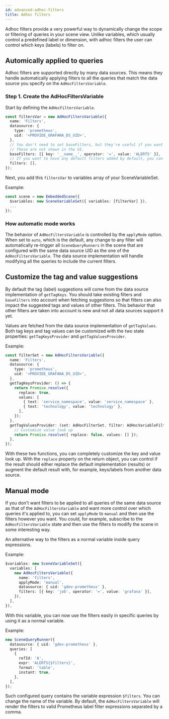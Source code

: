 ```yaml
---
id: advanced-adhoc-filters
title: Adhoc filters
---
```


Adhoc filters provide a very powerful way to dynamically change the scope or filtering of queries in your scene view. Unlike variables, which usually control a predefined label or dimension, with adhoc filters
the user can control which keys (labels) to filter on.

## Automically applied to queries

Adhoc filters are supported directly by many data sources. This means they handle automatically applying filters to all the queries that match the data source you specify on the `AdHocFiltersVariable`.

### Step 1. Create the AdHocFiltersVariable

Start by defining the `AdHocFiltersVariable`.

```ts
const filtersVar = new AdHocFiltersVariable({
  name: 'Filters',
  datasource: {
    type: 'prometheus',
    uid: '<PROVIDE_GRAFANA_DS_UID>',
  },
  // You don't need to set baseFilters, but they're useful if you want to limit label suggestions to only those you deem relevant for the scene.
  // These are not shown in the UI.
  baseFilters: [{ key: '__name__', operator: '=', value: 'ALERTS' }],
  // If you want to have any default filters added by default, you can specify those here.
  filters: [],
});
```

Next, you add this `filtersVar` to variables array of your SceneVariableSet.

Example:

```ts
const scene = new EmbeddedScene({
  $variables: new SceneVariableSet({ variables: [filterVar] }),
  ...
});
```

### How automatic mode works

The behavior of `AdHocFiltersVariable` is controlled by the `applyMode` option. When set to `auto`, which is the default, any change to any filter will automatically re-trigger all
`SceneQueryRunners` in the scene that are configured with the same data source UID as the one of the `AdHocFiltersVariable`. The data source implementation will handle modifying all the queries
to include the current filters.

## Customize the tag and value suggestions

By default the tag (label) suggestions will come from the data source implementation of `getTagKeys`. You should take existing filters and `baseFilters` into account when fetching suggestions so that filters
can also impact the suggested tags and values of other filters. This behavior that other filters are taken into account is new and not all data sources support it yet.

Values are fetched from the data source implementation of `getTagValues`. Both tag keys and tag values can be customized with the two state properties: `getTagKeysProvider` and `getTagValuesProvider`.

Example:

```ts
const filterSet = new AdHocFiltersVariable({
  name: 'Filters',
  datasource: {
    type: 'prometheus',
    uid: '<PROVIDE_GRAFANA_DS_UID>',
  },
  getTagKeysProvider: () => {
    return Promise.resolve({
      replace: true,
      values: [
        { text: 'service_namespace', value: 'service_namespace' },
        { text: 'technology', value: 'technology' },
      ],
    });
  },
  getTagValuesProvider: (set: AdHocFilterSet, filter: AdHocVariableFilter) => {
    // Customize value look up
    return Promise.resolve({ replace: false, values: [] });
  },
});
```

With these two functions, you can completely customize the key and value look up. With the `replace` property on the return object, you can control if the result should either replace the default implementation (results) or augment the default result with, for example, keys/labels from another data source.

## Manual mode

If you don't want filters to be applied to all queries of the same data source as that of the `AdHocFiltersVariable` and want more control over which queries it's applied to, you can set `applyMode` to `manual` and
then use the filters however you want. You could, for example, subscribe to the `AdHocFiltersVariable` state and then use the filters to modify the scene in some interesting way.

An alternative way to the filters as a normal variable inside query expressions.

Example:

```ts
$variables: new SceneVariableSet({
  variables: [
    new AdHocFiltersVariable({
      name: 'filters',
      applyMode: 'manual',
      datasource: { uid: 'gdev-prometheus' },
      filters: [{ key: 'job', operator: '=', value: 'grafana' }],
    }),
  ],
}),
```

With this variable, you can now use the filters easily in specific queries by using it as a normal variable.

Example:

```ts
new SceneQueryRunner({
  datasource: { uid: 'gdev-prometheus' },
  queries: [
    {
      refId: 'A',
      expr: 'ALERTS{$filters}',
      format: 'table',
      instant: true,
    },
  ],
});
```

Such configured query contains the variable expression `$filters`. You can change the name of the variable. By default, the `AdHocFiltersVariable` will render the filters to valid Prometheus label filter expressions separated by a comma.
